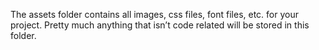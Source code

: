 The assets folder contains all images, css files, font files, etc. for your project. Pretty much anything that isn’t code related will be stored in this folder.
